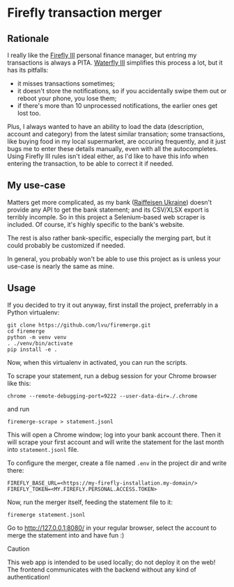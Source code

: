 # Firefly transaction merger

## Rationale

I really like the [Firefly III](https://firefly-iii.org/) personal finance manager, but
entring my transactions is always a PITA. [Waterfly III](https://github.com/dreautall/waterfly-iii) simplifies
this process a lot, but it has its pitfalls:
* it misses transactions sometimes;
* it doesn't store the notifications, so if you accidentally swipe them out or reboot your phone, you lose them;
* if there's more than 10 unprocessed notifications, the earlier ones get lost too.

Plus, I always wanted to have an ability to load the data (description, account and category) from the latest similar
transation; some transactions, like buying food in my local supermarket, are occuring frequently, and it just bugs me to
enter these details manually, even with all the autocompletes. Using Firefly III rules isn't ideal either, as I'd like to
have this info when entering the transaction, to be able to correct it if needed.

## My use-case

Matters get more complicated, as my bank ([Raiffeisen Ukraine](https://raiffeisen.ua/)) doesn't provide any API to get the bank statement;
and its CSV/XLSX export is terribly incomple. So in this project a Selenium-based web scraper is included. Of course, it's highly specific
to the bank's website.

The rest is also rather bank-specific, especially the merging part, but it could probably be customized if needed.

In general, you probably won't be able to use this project as is unless your use-case is nearly the same as mine.

## Usage

If you decided to try it out anyway, first install the project, preferrably in a Python virtualenv:

    git clone https://github.com/lvu/firemerge.git
    cd firemerge
    python -m venv venv
    . ./venv/bin/activate
    pip install -e .

Now, when this virtualenv in activated, you can run the scripts.

To scrape your statement, run a debug session for your Chrome browser like this:

    chrome --remote-debugging-port=9222 --user-data-dir=./.chrome

and run

    firemerge-scrape > statement.jsonl

This will open a Chrome window; log into your bank account there. Then it will scrape your first account and will write the
statement for the last month into `statement.jsonl` file.

To configure the merger, create a file named `.env` in the project dir and write there:

    FIREFLY_BASE_URL=<https://my-firefly-installation.my-domain/>
    FIREFLY_TOKEN=<MY.FIREFLY.PERSONAL.ACCESS.TOKEN>

Now, run the merger itself, feeding the statement file to it:

    firemerge statement.jsonl

Go to http://127.0.0.1:8080/ in your regular browser, select the account to merge the statement into and have fun :)

> [!CAUTION]
> This web app is intended to be used locally; do not deploy it on the web! The frontend communicates with the backend without any kind
> of authentication!